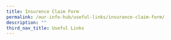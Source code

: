 ```yaml
---
title: Insurence Claim Form
permalink: /our-info-hub/useful-links/insurance-claim-form/
description: ""
third_nav_title: Useful Links
---
```

